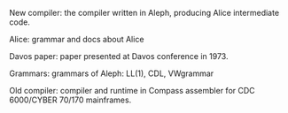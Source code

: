 New compiler: the compiler written in Aleph, producing Alice intermediate code.

Alice: grammar and docs about Alice

Davos paper: paper presented at Davos conference in 1973.

Grammars: grammars of Aleph: LL(1), CDL, VWgrammar

Old compiler: compiler and runtime in Compass assembler for CDC 6000/CYBER 70/170 mainframes.
